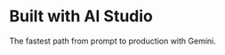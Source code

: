     
  <h1>Built with AI Studio</h2>

  <p>The fastest path from prompt to production with Gemini.</p>

 

